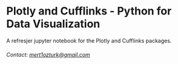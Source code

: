 # Plotly and Cufflinks - Python for Data Visualization

A refresjer jupyter notebook for the Plotly and Cufflinks packages.

###### Contact: mert1ozturk@gmail.com
